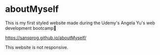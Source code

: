 # aboutMyself
This is my first styled website made during the Udemy's Angela Yu's web development bootcamp💙

https://sansprog.github.io/aboutMyself/

This website is not responsive.
